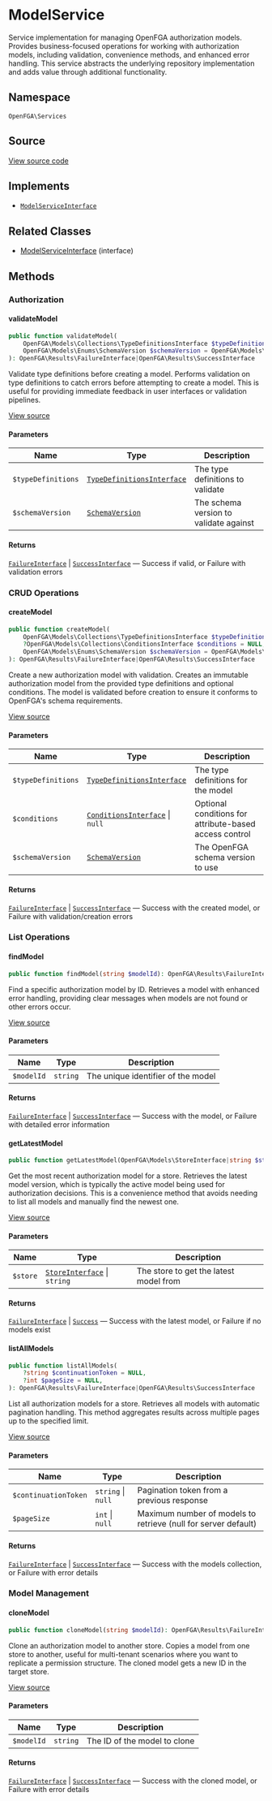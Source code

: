 # ModelService

Service implementation for managing OpenFGA authorization models. Provides business-focused operations for working with authorization models, including validation, convenience methods, and enhanced error handling. This service abstracts the underlying repository implementation and adds value through additional functionality.

## Namespace

`OpenFGA\Services`

## Source

[View source code](https://github.com/evansims/openfga-php/blob/main/src/Services/ModelService.php)

## Implements

* [`ModelServiceInterface`](ModelServiceInterface.md)

## Related Classes

* [ModelServiceInterface](Services/ModelServiceInterface.md) (interface)

## Methods

### Authorization

#### validateModel

```php
public function validateModel(
    OpenFGA\Models\Collections\TypeDefinitionsInterface $typeDefinitions,
    OpenFGA\Models\Enums\SchemaVersion $schemaVersion = OpenFGA\Models\Enums\SchemaVersion::V1_1,
): OpenFGA\Results\FailureInterface|OpenFGA\Results\SuccessInterface

```

Validate type definitions before creating a model. Performs validation on type definitions to catch errors before attempting to create a model. This is useful for providing immediate feedback in user interfaces or validation pipelines.

[View source](https://github.com/evansims/openfga-php/blob/main/src/Services/ModelService.php#L160)

#### Parameters

| Name               | Type                                                                         | Description                            |
| ------------------ | ---------------------------------------------------------------------------- | -------------------------------------- |
| `$typeDefinitions` | [`TypeDefinitionsInterface`](Models/Collections/TypeDefinitionsInterface.md) | The type definitions to validate       |
| `$schemaVersion`   | [`SchemaVersion`](Models/Enums/SchemaVersion.md)                             | The schema version to validate against |

#### Returns

[`FailureInterface`](Results/FailureInterface.md) &#124; [`SuccessInterface`](Results/SuccessInterface.md) — Success if valid, or Failure with validation errors

### CRUD Operations

#### createModel

```php
public function createModel(
    OpenFGA\Models\Collections\TypeDefinitionsInterface $typeDefinitions,
    ?OpenFGA\Models\Collections\ConditionsInterface $conditions = NULL,
    OpenFGA\Models\Enums\SchemaVersion $schemaVersion = OpenFGA\Models\Enums\SchemaVersion::V1_1,
): OpenFGA\Results\FailureInterface|OpenFGA\Results\SuccessInterface

```

Create a new authorization model with validation. Creates an immutable authorization model from the provided type definitions and optional conditions. The model is validated before creation to ensure it conforms to OpenFGA&#039;s schema requirements.

[View source](https://github.com/evansims/openfga-php/blob/main/src/Services/ModelService.php#L78)

#### Parameters

| Name               | Type                                                                             | Description                                            |
| ------------------ | -------------------------------------------------------------------------------- | ------------------------------------------------------ |
| `$typeDefinitions` | [`TypeDefinitionsInterface`](Models/Collections/TypeDefinitionsInterface.md)     | The type definitions for the model                     |
| `$conditions`      | [`ConditionsInterface`](Models/Collections/ConditionsInterface.md) &#124; `null` | Optional conditions for attribute-based access control |
| `$schemaVersion`   | [`SchemaVersion`](Models/Enums/SchemaVersion.md)                                 | The OpenFGA schema version to use                      |

#### Returns

[`FailureInterface`](Results/FailureInterface.md) &#124; [`SuccessInterface`](Results/SuccessInterface.md) — Success with the created model, or Failure with validation/creation errors

### List Operations

#### findModel

```php
public function findModel(string $modelId): OpenFGA\Results\FailureInterface|OpenFGA\Results\SuccessInterface

```

Find a specific authorization model by ID. Retrieves a model with enhanced error handling, providing clear messages when models are not found or other errors occur.

[View source](https://github.com/evansims/openfga-php/blob/main/src/Services/ModelService.php#L98)

#### Parameters

| Name       | Type     | Description                        |
| ---------- | -------- | ---------------------------------- |
| `$modelId` | `string` | The unique identifier of the model |

#### Returns

[`FailureInterface`](Results/FailureInterface.md) &#124; [`SuccessInterface`](Results/SuccessInterface.md) — Success with the model, or Failure with detailed error information

#### getLatestModel

```php
public function getLatestModel(OpenFGA\Models\StoreInterface|string $store): FailureInterface|Success

```

Get the most recent authorization model for a store. Retrieves the latest model version, which is typically the active model being used for authorization decisions. This is a convenience method that avoids needing to list all models and manually find the newest one.

[View source](https://github.com/evansims/openfga-php/blob/main/src/Services/ModelService.php#L116)

#### Parameters

| Name     | Type                                                         | Description                            |
| -------- | ------------------------------------------------------------ | -------------------------------------- |
| `$store` | [`StoreInterface`](Models/StoreInterface.md) &#124; `string` | The store to get the latest model from |

#### Returns

[`FailureInterface`](Results/FailureInterface.md) &#124; [`Success`](Results/Success.md) — Success with the latest model, or Failure if no models exist

#### listAllModels

```php
public function listAllModels(
    ?string $continuationToken = NULL,
    ?int $pageSize = NULL,
): OpenFGA\Results\FailureInterface|OpenFGA\Results\SuccessInterface

```

List all authorization models for a store. Retrieves all models with automatic pagination handling. This method aggregates results across multiple pages up to the specified limit.

[View source](https://github.com/evansims/openfga-php/blob/main/src/Services/ModelService.php#L147)

#### Parameters

| Name                 | Type                   | Description                                                    |
| -------------------- | ---------------------- | -------------------------------------------------------------- |
| `$continuationToken` | `string` &#124; `null` | Pagination token from a previous response                      |
| `$pageSize`          | `int` &#124; `null`    | Maximum number of models to retrieve (null for server default) |

#### Returns

[`FailureInterface`](Results/FailureInterface.md) &#124; [`SuccessInterface`](Results/SuccessInterface.md) — Success with the models collection, or Failure with error details

### Model Management

#### cloneModel

```php
public function cloneModel(string $modelId): OpenFGA\Results\FailureInterface|OpenFGA\Results\SuccessInterface

```

Clone an authorization model to another store. Copies a model from one store to another, useful for multi-tenant scenarios where you want to replicate a permission structure. The cloned model gets a new ID in the target store.

[View source](https://github.com/evansims/openfga-php/blob/main/src/Services/ModelService.php#L52)

#### Parameters

| Name       | Type     | Description                  |
| ---------- | -------- | ---------------------------- |
| `$modelId` | `string` | The ID of the model to clone |

#### Returns

[`FailureInterface`](Results/FailureInterface.md) &#124; [`SuccessInterface`](Results/SuccessInterface.md) — Success with the cloned model, or Failure with error details
